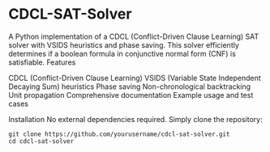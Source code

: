 # CDCL-SAT-Solver

A Python implementation of a CDCL (Conflict-Driven Clause Learning) SAT solver with VSIDS heuristics and phase saving. This solver efficiently determines if a boolean formula in conjunctive normal form (CNF) is satisfiable.
Features

CDCL (Conflict-Driven Clause Learning)
VSIDS (Variable State Independent Decaying Sum) heuristics
Phase saving
Non-chronological backtracking
Unit propagation
Comprehensive documentation
Example usage and test cases

Installation
No external dependencies required. Simply clone the repository:

```consol
git clone https://github.com/yourusername/cdcl-sat-solver.git
cd cdcl-sat-solver
```
